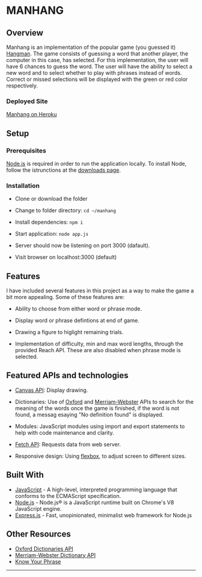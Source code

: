 # MANHANG


## Overview


Manhang is an implementation of the popular game (you guessed it) [Hangman](https://en.wikipedia.org/wiki/Hangman_(game)). The game consists of guessing a word that another player, the computer in this case, has selected. For this implementation, the user will have 6 chances to guess the word. The user will have the ability to select a new word and to select whether to play with phrases instead of words. Correct or missed selections will be displayed with the green or red color respectively.


### Deployed Site

[Manhang on Heroku](https://manhang-irv.herokuapp.com/)

## Setup
### Prerequisites
[Node.js](https://nodejs.org/en/) is required in order to run the application locally. To install Node, follow the istrunctions at the [downloads page](https://nodejs.org/en/download/).

### Installation
- Clone or download the folder

- Change to folder directory: `cd ~/manhang`

- Install dependencies: `npm i`

- Start application: `node app.js`

- Server should now be listening on port 3000 (dafault). 

- Visit browser on localhost:3000 (default)




## Features
I have included several features in this project as a way to make the game a bit more appealing. Some of these features are: 

- Ability to choose from either word or phrase mode.

- Display word or phrase defintions at end of game.

- Drawing a figure to higlight remaining trials.

- Implementation of difficulty, min and max word lengths, through the provided Reach API. These are also disabled when phrase mode is selected.

## Featured APIs and technologies
- [Canvas API](https://developer.mozilla.org/en-US/docs/Web/API/Canvas_API): Display drawing.

- Dictionaries: Use of [Oxford](https://developer.oxforddictionaries.com/) and [Merriam-Webster](https://dictionaryapi.com/) APIs to search for the meaning of the words once the game is finished, if the word is not found, a messag esaying "No definition found" is displayed.

- Modules: JavaScript modules using import and export statements to help with code maintenance and clarity. 

- [Fetch API](https://developer.mozilla.org/en-US/docs/Web/API/Fetch_API): Requests data from web server.

- Responsive design: Using [flexbox](https://developer.mozilla.org/en-US/docs/Learn/CSS/CSS_layout/Flexbox), to adjust screen to different sizes.


## Built With

- [JavaScript](https://en.wikipedia.org/wiki/JavaScript) - A high-level, interpreted programming language that conforms to the ECMAScript specification.
- [Node.js](https://nodejs.org/en/download/) - Node.js® is a JavaScript runtime built on Chrome's V8 JavaScript engine.
- [Express.js](https://expressjs.com/) - Fast, unopinionated, minimalist web framework for Node.js



## Other Resources
- [Oxford Dictionaries API](https://developer.oxforddictionaries.com/) 
- [Merriam-Webster Dictionary API](https://dictionaryapi.com/) 
- [Know Your Phrase](https://knowyourphrase.com/) 


 
-----------------------------------------------------------------

